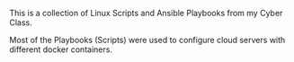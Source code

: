 This is a collection of Linux Scripts and Ansible Playbooks from my Cyber Class.

Most of the Playbooks (Scripts) were used to configure cloud servers with different docker containers.

